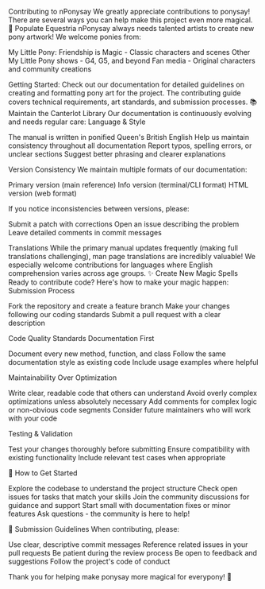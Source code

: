Contributing to nPonysay
We greatly appreciate contributions to ponysay! There are several ways you can help make this project even more magical.
🦄 Populate Equestria
nPonysay always needs talented artists to create new pony artwork! We welcome ponies from:

My Little Pony: Friendship is Magic - Classic characters and scenes
Other My Little Pony shows - G4, G5, and beyond
Fan media - Original characters and community creations

Getting Started: Check out our documentation for detailed guidelines on creating and formatting pony art for the project. The contributing guide covers technical requirements, art standards, and submission processes.
📚 Maintain the Canterlot Library
Our documentation is continuously evolving and needs regular care:
Language & Style

The manual is written in ponified Queen's British English
Help us maintain consistency throughout all documentation
Report typos, spelling errors, or unclear sections
Suggest better phrasing and clearer explanations

Version Consistency
We maintain multiple formats of our documentation:

Primary version (main reference)
Info version (terminal/CLI format)
HTML version (web format)

If you notice inconsistencies between versions, please:

Submit a patch with corrections
Open an issue describing the problem
Leave detailed comments in commit messages

Translations
While the primary manual updates frequently (making full translations challenging), man page translations are incredibly valuable! We especially welcome contributions for languages where English comprehension varies across age groups.
✨ Create New Magic Spells
Ready to contribute code? Here's how to make your magic happen:
Submission Process

Fork the repository and create a feature branch
Make your changes following our coding standards
Submit a pull request with a clear description

Code Quality Standards
Documentation First

Document every new method, function, and class
Follow the same documentation style as existing code
Include usage examples where helpful

Maintainability Over Optimization

Write clear, readable code that others can understand
Avoid overly complex optimizations unless absolutely necessary
Add comments for complex logic or non-obvious code segments
Consider future maintainers who will work with your code

Testing & Validation

Test your changes thoroughly before submitting
Ensure compatibility with existing functionality
Include relevant test cases when appropriate

🤝 How to Get Started

Explore the codebase to understand the project structure
Check open issues for tasks that match your skills
Join the community discussions for guidance and support
Start small with documentation fixes or minor features
Ask questions - the community is here to help!

📝 Submission Guidelines
When contributing, please:

Use clear, descriptive commit messages
Reference related issues in your pull requests
Be patient during the review process
Be open to feedback and suggestions
Follow the project's code of conduct


Thank you for helping make ponysay more magical for everypony! 🌈
